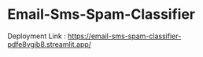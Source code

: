 # Email-Sms-Spam-Classifier

Deployment Link : 
https://email-sms-spam-classifier-pdfe8vgib8.streamlit.app/
